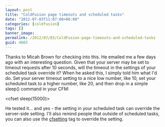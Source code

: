 ```yaml
---
layout: post
title: "ColdFusion page timeouts and scheduled tasks"
date: "2012-07-03T11:07:00+06:00"
categories: [coldfusion]
tags: []
banner_image: 
permalink: /2012/07/03/ColdFusion-page-timeouts-and-scheduled-tasks
guid: 4665
---
```


Thanks to Micah Brown for checking into this. He emailed me a few days ago with an interesting question. Given that your server may be set to timeout requests after 10 seconds, will the timeout in the settings of your scheduled task override it? When he asked this, I simply told him what I'd do. Set your server timeout setting to a nice low number, like 10, set your scheduled task to a higher number, like 20, and then drop in a simple sleep() command in your CFM:

&lt;cfset sleep(15000)&gt;

He tested it... and yes - the setting in your scheduled task can override the server-side setting. I'll also remind people that outside of scheduled tasks, you can also use the <a href="http://help.adobe.com/en_US/ColdFusion/10.0/CFMLRef/WSc3ff6d0ea77859461172e0811cbec22c24-7d68.html">cfsetting</a> tag to override the setting.